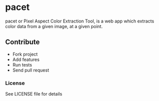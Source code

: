 # pacet

pacet or Pixel Aspect Color Extraction Tool, is a web app which extracts color data from a given image, at a given point.

## Contribute

- Fork project
- Add features
- Run tests
- Send pull request

### License

See LICENSE file for details
